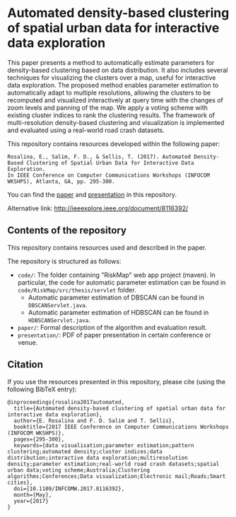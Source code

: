 # Automated density-based clustering of spatial urban data for interactive data exploration
This paper presents a method to automatically estimate parameters for density-based clustering based on data distribution. It also includes several techniques for visualizing the clusters over a map, useful for interactive data exploration. The proposed method enables parameter estimation to automatically adapt to multiple resolutions, allowing the clusters to be recomputed and visualized interactively at query time with the changes of zoom levels and panning of the map. We apply a voting scheme with existing cluster indices to rank the clustering results. The framework of multi-resolution density-based clustering and visualization is implemented and evaluated using a real-world road crash datasets.

This repository contains resources developed within the following paper:

	Rosalina, E., Salim, F. D., & Sellis, T. (2017). Automated Density-Based Clustering of Spatial Urban Data for Interactive Data Exploration. 
	In IEEE Conference on Computer Communications Workshops (INFOCOM WKSHPS), Atlanta, GA, pp. 295-300.

You can find the [paper](https://github.com/cruiseresearchgroup/Automated-density-based-clustering-for-interactive-data-exploration/blob/master/paper/Rosalina2017Automated.pdf) and [presentation](https://github.com/cruiseresearchgroup/Automated-density-based-clustering-for-interactive-data-exploration/blob/master/presentation/INFOCOMM-Erica2017.pdf) in this repository. 

Alternative link: http://ieeexplore.ieee.org/document/8116392/

## Contents of the repository
This repository contains resources used and described in the paper.

The repository is structured as follows:

- `code/`: The folder containing "RiskMap" web app project (maven). In particular, the code for automatic parameter estimation can be found in `code/RiskMap/src/thesis/servlet` folder. 
   * Automatic parameter estimation of DBSCAN can be found in `DBSCANServlet.java`. 
   * Automatic parameter estimation of HDBSCAN can be found in `HDBSCANServlet.java`.
- `paper/`: Formal description of the algorithm and evaluation result. 
- `presentation/`: PDF of paper presentation in certain conference or venue.

## Citation
If you use the resources presented in this repository, please cite (using the following BibTeX entry):
```
@inproceedings{rosalina2017automated,
  title={Automated density-based clustering of spatial urban data for interactive data exploration}, 
  author={E. Rosalina and F. D. Salim and T. Sellis}, 
  booktitle={2017 IEEE Conference on Computer Communications Workshops (INFOCOM WKSHPS)}, 
  pages={295-300}, 
  keywords={data visualisation;parameter estimation;pattern clustering;automated density;cluster indices;data distribution;interactive data exploration;multiresolution density;parameter estimation;real-world road crash datasets;spatial urban data;voting scheme;Australia;Clustering algorithms;Conferences;Data visualization;Electronic mail;Roads;Smart cities}, 
  doi={10.1109/INFCOMW.2017.8116392}, 
  month={May}, 
  year={2017}
}
```


